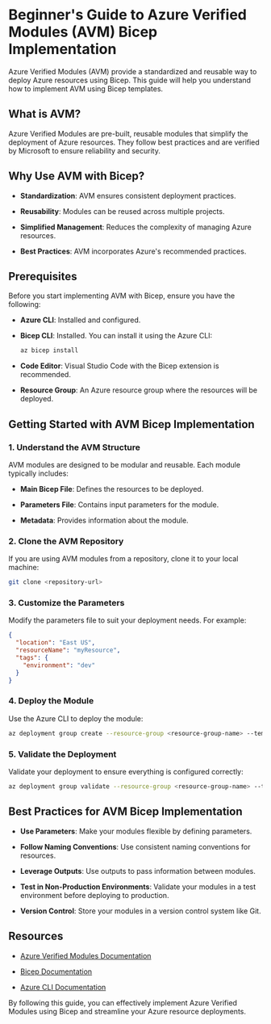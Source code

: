# Beginner's Guide to Azure Verified Modules (AVM) Bicep Implementation

Azure Verified Modules (AVM) provide a standardized and reusable way to deploy Azure resources using Bicep. This guide will help you understand how to implement AVM using Bicep templates.

## What is AVM?

Azure Verified Modules are pre-built, reusable modules that simplify the deployment of Azure resources. They follow best practices and are verified by Microsoft to ensure reliability and security.

## Why Use AVM with Bicep?

- **Standardization**: AVM ensures consistent deployment practices.

- **Reusability**: Modules can be reused across multiple projects.

- **Simplified Management**: Reduces the complexity of managing Azure resources.

- **Best Practices**: AVM incorporates Azure's recommended practices.

## Prerequisites

Before you start implementing AVM with Bicep, ensure you have the following:

- **Azure CLI**: Installed and configured.

- **Bicep CLI**: Installed. You can install it using the Azure CLI:

  ```bash
  az bicep install
  ```

- **Code Editor**: Visual Studio Code with the Bicep extension is recommended.

- **Resource Group**: An Azure resource group where the resources will be deployed.

## Getting Started with AVM Bicep Implementation

### 1. Understand the AVM Structure

AVM modules are designed to be modular and reusable. Each module typically includes:

- **Main Bicep File**: Defines the resources to be deployed.

- **Parameters File**: Contains input parameters for the module.

- **Metadata**: Provides information about the module.

### 2. Clone the AVM Repository

If you are using AVM modules from a repository, clone it to your local machine:

```bash
git clone <repository-url>
```

### 3. Customize the Parameters

Modify the parameters file to suit your deployment needs. For example:

```json
{
  "location": "East US",
  "resourceName": "myResource",
  "tags": {
    "environment": "dev"
  }
}
```

### 4. Deploy the Module

Use the Azure CLI to deploy the module:

```bash
az deployment group create --resource-group <resource-group-name> --template-file <path-to-main-bicep-file> --parameters <path-to-parameters-file>
```

### 5. Validate the Deployment

Validate your deployment to ensure everything is configured correctly:

```bash
az deployment group validate --resource-group <resource-group-name> --template-file <path-to-main-bicep-file> --parameters <path-to-parameters-file>
```

## Best Practices for AVM Bicep Implementation

- **Use Parameters**: Make your modules flexible by defining parameters.

- **Follow Naming Conventions**: Use consistent naming conventions for resources.

- **Leverage Outputs**: Use outputs to pass information between modules.

- **Test in Non-Production Environments**: Validate your modules in a test environment before deploying to production.

- **Version Control**: Store your modules in a version control system like Git.

## Resources

- [Azure Verified Modules Documentation](https://learn.microsoft.com/en-us/azure/azure-resource-manager/verified-modules/)

- [Bicep Documentation](https://learn.microsoft.com/en-us/azure/azure-resource-manager/bicep/)

- [Azure CLI Documentation](https://learn.microsoft.com/en-us/cli/azure/)

By following this guide, you can effectively implement Azure Verified Modules using Bicep and streamline your Azure resource deployments.